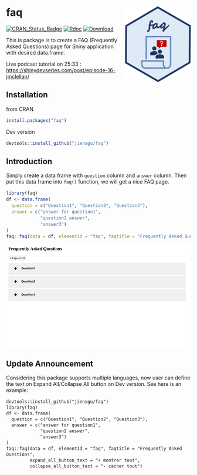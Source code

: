 
<!-- README.md is generated from README.Rmd. Please edit that file -->

# faq <img src="faq_logo.png"  width="180px" align="right"/>

<!-- README.md is generated from README.Rmd. Please edit that file -->
[![CRAN_Status_Badge](http://www.r-pkg.org/badges/version/faq)](https://cran.r-project.org/package=faq)
[![Rdoc](http://www.rdocumentation.org/badges/version/faq)](http://www.rdocumentation.org/packages/faq) 
[![Download](https://cranlogs.r-pkg.org/badges/grand-total/faq)](https://cranlogs.r-pkg.org/badges/grand-total/faq)
<!-- badges: end -->

This is package is to create a FAQ (Frequently Asked Questions) page for
Shiny application with desired data.frame.

Live podcast tutorial on 25:33 : https://shinydevseries.com/post/episode-16-jmclellan/

## Installation

from CRAN
``` r
install.packages("faq")
```
Dev version

``` r
devtools::install_github("jienagu/faq")
```

## Introduction

Simply create a data frame with `question` column and `answer` column.
Then put this data frame into `faq()` function, we will get a nice FAQ
page.

``` r
library(faq)
df <- data.frame(
  question = c("Question1", "Question2", "Question3"),
  answer = c("answer for question1", 
             "question2 answer", 
             "answer3")
)
faq::faq(data = df, elementId = "faq", faqtitle = "Frequently Asked Questions")
```

![demo_gif](faq_gif.gif)

## Update Announcement
Considering this package supports multiple languages, now user can define the text on Expand All/Collapse All button on Dev version. See here is an example:

```
devtools::install_github("jienagu/faq")
library(faq)
df <- data.frame(
  question = c("Question1", "Question2", "Question3"),
  answer = c("answer for question1", 
             "question2 answer", 
             "answer3")
)
faq::faq(data = df, elementId = "faq", faqtitle = "Frequently Asked Questions",
         expand_all_button_text = "+ montrer tout", 
         collapse_all_button_text = "- cacher tout")
```
